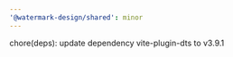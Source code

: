 ```yaml
---
'@watermark-design/shared': minor
---
```


chore(deps): update dependency vite-plugin-dts to v3.9.1
